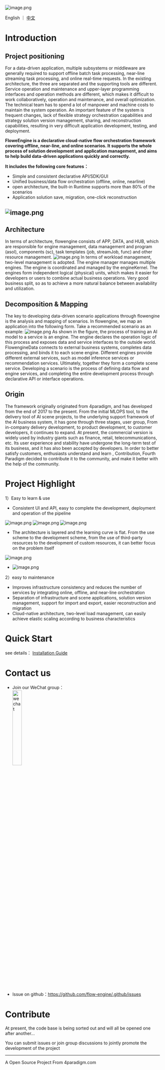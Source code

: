 ![image.png](https://cdn.nlark.com/yuque/0/2022/png/28211224/1659434745739-ffa88bec-e362-4ba1-95ba-6b873a3f0d5c.png)

English ｜ [中文](/profile/README-cn.md)

# Introduction
## Project positioning
For a data-driven application, multiple subsystems or middleware are generally required to support offline batch task processing, near-line streaming task processing, and online real-time requests. In the existing architecture, the three are separated and the supporting tools are different. Service operation and maintenance and upper-layer programming interfaces and operation methods are different, which makes it difficult to work collaboratively, operation and maintenance, and overall optimization. The technical team has to spend a lot of manpower and machine costs to maintain the system operation. An important feature of the system is frequent changes, lack of flexible strategy orchestration capabilities and strategy solution version management, sharing, and reconstruction capabilities, resulting in very difficult application development, testing, and deployment.

**FloweEngine is a declarative cloud-native flow orchestration framework covering offline, near-line, and online scenarios. It supports the whole process of solution development and application management, and aims to help build data-driven applications quickly and correctly.**

**It includes the following core features：**

- Simple and consistent declarative API/SDK/GUI
- Unified business/data flow orchestration (offline, online, nearline)
- open architecture, the built-in Runtime supports more than 80% of the scenarios
- Application solution save, migration, one-click reconstruction
## ![image.png](https://cdn.nlark.com/yuque/0/2022/png/28211224/1659430395047-653128b3-b3a9-4910-bfd4-abc1f48eafe8.png)
## Architecture 
In terms of architecture, flowengine consists of APP, DATA, and HUB, which are responsible for engine management, data management and program (asol), components (sc), task templates (job, streamJob, func) and other resource management.
![image.png](https://cdn.nlark.com/yuque/0/2022/png/28211224/1659429691404-c171ed8b-e729-4d23-a1c8-f476ca7c2bb5.png)
In terms of workload management, two-level management is adopted. The engine manager manages multiple engines. The engine is coordinated and managed by the engineKernel. The engines form independent logical (physical) units, which makes it easier for developers or users to combine actual business operations. Very good business split, so as to achieve a more natural balance between availability and utilization.
## Decomposition & Mapping
The key to developing data-driven scenario applications through flowengine is the analysis and mapping of scenarios. In flowengine, we map an application into the following form. Take a recommended scenario as an example:
![image.png](https://cdn.nlark.com/yuque/0/2022/png/28211224/1659431199237-35792eea-b7e7-4c0c-bb04-bcaf97e9deb1.png)
As shown in the figure, the process of training an AI model to a service is an engine. The engine declares the operation logic of this process and exposes data and service interfaces to the outside world. FlowengineData connects to external business systems, completes data processing, and binds it to each scene engine. Different engines provide different external services, such as model inference services or recommendation services. Ultimately, together they form a complete scene service. Developing a scenario is the process of defining data flow and engine services, and completing the entire development process through declarative API or interface operations.
## Origin
The framework originally originated from 4paradigm, and has developed from the end of 2017 to the present. From the initial MLOPS tool, to the delivery tool of AI scene projects, to the underlying support framework of the AI business system, it has gone through three stages, user group, From in-company delivery development, to product development, to customer developers, it continues to expand. At present, the commercial version is widely used by industry giants such as finance, retail, telecommunications, etc. Its user experience and stability have undergone the long-term test of its business, and it has also been accepted by developers. In order to better satisfy customers, enthusiasts understand and learn , Contribution, Fourth Paradigm decided to contribute it to the community, and make it better with the help of the community.
# Project Highlight

1）Easy to learn & use

- Consistent UI and API, easy to complete the development, deployment and operation of the pipeline

![image.png](https://cdn.nlark.com/yuque/0/2022/png/28211224/1659432901940-508c6865-daa8-482f-a45a-1c57685e2bc7.png "Offline batch orchestration")
![image.png](https://cdn.nlark.com/yuque/0/2022/png/28211224/1659432910918-1076b223-4385-4118-a210-a49dba788de7.png "Online real-time orchestration")
![image.png](https://cdn.nlark.com/yuque/0/2022/png/28211224/1659432921819-01863c30-f09a-4737-afd0-bd67c0fafd65.png "Nearline streaming orchestration")

- The architecture is layered and the learning curve is flat. From the use scheme to the development scheme, from the use of third-party resources to the development of custom resources, it can better focus on the problem itself

![image.png](https://cdn.nlark.com/yuque/0/2022/png/28211224/1659433297587-07323c8c-9a49-4362-a95f-c73bd07a320b.png)

- ![image.png](https://cdn.nlark.com/yuque/0/2022/png/28211224/1659432921819-01863c30-f09a-4737-afd0-bd67c0fafd65.png "Nearline streaming orchestration")

2）easy to maintenance

- Improves infrastructure consistency and reduces the number of services by integrating online, offline, and near-line orchestration
- Separation of infrastructure and scene applications, solution version management, support for import and export, easier reconstruction and migration
- Cloud-native architecture, two-level load management, can easily achieve elastic scaling according to business characteristics

# Quick Start
see details： [Installation Guide](https://github.com/flow-engine/flowengine-release) 
# Contact us
* Join our WeChat group：
  <div align="left">
  <img src="https://cdn.nlark.com/yuque/0/2022/png/28211224/1659592484664-36f51f94-2ab6-43ce-abd7-4dd2f9d07c2f.png" width=25% title="wechat">
  </div>
* Issue on github：https://github.com/flow-engine/.github/issues
# Contribute

At present, the code base is being sorted out and will all be opened one after another...

You can submit issues or join group discussions to jointly promote the development of the project

---
A Open Source Project From 4paradigm.com
